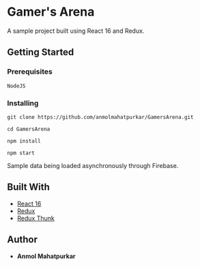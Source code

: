 # Gamer's Arena

A sample project built using React 16 and Redux.

## Getting Started

### Prerequisites

```
NodeJS
```

### Installing

```
git clone https://github.com/anmolmahatpurkar/GamersArena.git

cd GamersArena

npm install

npm start
```

Sample data being loaded asynchronously through Firebase.

## Built With

* [React 16](https://reactjs.org/) 
* [Redux](https://redux.js.org/) 
* [Redux Thunk](https://github.com/gaearon/redux-thunk) 


## Author

* **Anmol Mahatpurkar**
